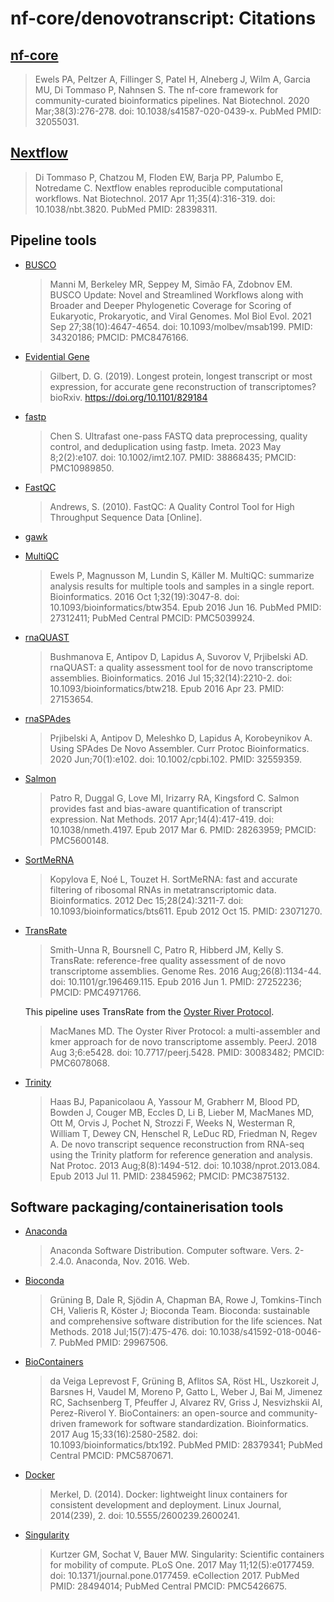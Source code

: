 # nf-core/denovotranscript: Citations

## [nf-core](https://pubmed.ncbi.nlm.nih.gov/32055031/)

> Ewels PA, Peltzer A, Fillinger S, Patel H, Alneberg J, Wilm A, Garcia MU, Di Tommaso P, Nahnsen S. The nf-core framework for community-curated bioinformatics pipelines. Nat Biotechnol. 2020 Mar;38(3):276-278. doi: 10.1038/s41587-020-0439-x. PubMed PMID: 32055031.

## [Nextflow](https://pubmed.ncbi.nlm.nih.gov/28398311/)

> Di Tommaso P, Chatzou M, Floden EW, Barja PP, Palumbo E, Notredame C. Nextflow enables reproducible computational workflows. Nat Biotechnol. 2017 Apr 11;35(4):316-319. doi: 10.1038/nbt.3820. PubMed PMID: 28398311.

## Pipeline tools

- [BUSCO](https://busco.ezlab.org/)

  > Manni M, Berkeley MR, Seppey M, Simão FA, Zdobnov EM. BUSCO Update: Novel and Streamlined Workflows along with Broader and Deeper Phylogenetic Coverage for Scoring of Eukaryotic, Prokaryotic, and Viral Genomes. Mol Biol Evol. 2021 Sep 27;38(10):4647-4654. doi: 10.1093/molbev/msab199. PMID: 34320186; PMCID: PMC8476166.

- [Evidential Gene](http://arthropods.eugenes.org/EvidentialGene/)

  > Gilbert, D. G. (2019). Longest protein, longest transcript or most expression, for accurate gene reconstruction of transcriptomes? bioRxiv. https://doi.org/10.1101/829184

- [fastp](https://github.com/OpenGene/fastp)

  > Chen S. Ultrafast one-pass FASTQ data preprocessing, quality control, and deduplication using fastp. Imeta. 2023 May 8;2(2):e107. doi: 10.1002/imt2.107. PMID: 38868435; PMCID: PMC10989850.

- [FastQC](https://www.bioinformatics.babraham.ac.uk/projects/fastqc/)

  > Andrews, S. (2010). FastQC: A Quality Control Tool for High Throughput Sequence Data [Online].

- [gawk](https://www.gnu.org/software/gawk/)

- [MultiQC](https://pubmed.ncbi.nlm.nih.gov/27312411/)

  > Ewels P, Magnusson M, Lundin S, Käller M. MultiQC: summarize analysis results for multiple tools and samples in a single report. Bioinformatics. 2016 Oct 1;32(19):3047-8. doi: 10.1093/bioinformatics/btw354. Epub 2016 Jun 16. PubMed PMID: 27312411; PubMed Central PMCID: PMC5039924.

- [rnaQUAST](https://github.com/ablab/rnaquast)

  > Bushmanova E, Antipov D, Lapidus A, Suvorov V, Prjibelski AD. rnaQUAST: a quality assessment tool for de novo transcriptome assemblies. Bioinformatics. 2016 Jul 15;32(14):2210-2. doi: 10.1093/bioinformatics/btw218. Epub 2016 Apr 23. PMID: 27153654.

- [rnaSPAdes](https://ablab.github.io/spades/rna.html)

  > Prjibelski A, Antipov D, Meleshko D, Lapidus A, Korobeynikov A. Using SPAdes De Novo Assembler. Curr Protoc Bioinformatics. 2020 Jun;70(1):e102. doi: 10.1002/cpbi.102. PMID: 32559359.

- [Salmon](https://salmon.readthedocs.io/en/latest/salmon.html)

  > Patro R, Duggal G, Love MI, Irizarry RA, Kingsford C. Salmon provides fast and bias-aware quantification of transcript expression. Nat Methods. 2017 Apr;14(4):417-419. doi: 10.1038/nmeth.4197. Epub 2017 Mar 6. PMID: 28263959; PMCID: PMC5600148.

- [SortMeRNA](https://github.com/sortmerna/sortmerna)

  > Kopylova E, Noé L, Touzet H. SortMeRNA: fast and accurate filtering of ribosomal RNAs in metatranscriptomic data. Bioinformatics. 2012 Dec 15;28(24):3211-7. doi: 10.1093/bioinformatics/bts611. Epub 2012 Oct 15. PMID: 23071270.

- [TransRate](https://hibberdlab.com/transrate/)

  > Smith-Unna R, Boursnell C, Patro R, Hibberd JM, Kelly S. TransRate: reference-free quality assessment of de novo transcriptome assemblies. Genome Res. 2016 Aug;26(8):1134-44. doi: 10.1101/gr.196469.115. Epub 2016 Jun 1. PMID: 27252236; PMCID: PMC4971766.

  This pipeline uses TransRate from the [Oyster River Protocol](https://github.com/macmanes-lab/Oyster_River_Protocol/tree/master/software).

  > MacManes MD. The Oyster River Protocol: a multi-assembler and kmer approach for de novo transcriptome assembly. PeerJ. 2018 Aug 3;6:e5428. doi: 10.7717/peerj.5428. PMID: 30083482; PMCID: PMC6078068.

- [Trinity](https://github.com/trinityrnaseq/trinityrnaseq/wiki)

  > Haas BJ, Papanicolaou A, Yassour M, Grabherr M, Blood PD, Bowden J, Couger MB, Eccles D, Li B, Lieber M, MacManes MD, Ott M, Orvis J, Pochet N, Strozzi F, Weeks N, Westerman R, William T, Dewey CN, Henschel R, LeDuc RD, Friedman N, Regev A. De novo transcript sequence reconstruction from RNA-seq using the Trinity platform for reference generation and analysis. Nat Protoc. 2013 Aug;8(8):1494-512. doi: 10.1038/nprot.2013.084. Epub 2013 Jul 11. PMID: 23845962; PMCID: PMC3875132.

## Software packaging/containerisation tools

- [Anaconda](https://anaconda.com)

  > Anaconda Software Distribution. Computer software. Vers. 2-2.4.0. Anaconda, Nov. 2016. Web.

- [Bioconda](https://pubmed.ncbi.nlm.nih.gov/29967506/)

  > Grüning B, Dale R, Sjödin A, Chapman BA, Rowe J, Tomkins-Tinch CH, Valieris R, Köster J; Bioconda Team. Bioconda: sustainable and comprehensive software distribution for the life sciences. Nat Methods. 2018 Jul;15(7):475-476. doi: 10.1038/s41592-018-0046-7. PubMed PMID: 29967506.

- [BioContainers](https://pubmed.ncbi.nlm.nih.gov/28379341/)

  > da Veiga Leprevost F, Grüning B, Aflitos SA, Röst HL, Uszkoreit J, Barsnes H, Vaudel M, Moreno P, Gatto L, Weber J, Bai M, Jimenez RC, Sachsenberg T, Pfeuffer J, Alvarez RV, Griss J, Nesvizhskii AI, Perez-Riverol Y. BioContainers: an open-source and community-driven framework for software standardization. Bioinformatics. 2017 Aug 15;33(16):2580-2582. doi: 10.1093/bioinformatics/btx192. PubMed PMID: 28379341; PubMed Central PMCID: PMC5870671.

- [Docker](https://dl.acm.org/doi/10.5555/2600239.2600241)

  > Merkel, D. (2014). Docker: lightweight linux containers for consistent development and deployment. Linux Journal, 2014(239), 2. doi: 10.5555/2600239.2600241.

- [Singularity](https://pubmed.ncbi.nlm.nih.gov/28494014/)

  > Kurtzer GM, Sochat V, Bauer MW. Singularity: Scientific containers for mobility of compute. PLoS One. 2017 May 11;12(5):e0177459. doi: 10.1371/journal.pone.0177459. eCollection 2017. PubMed PMID: 28494014; PubMed Central PMCID: PMC5426675.
